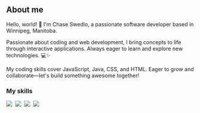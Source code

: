 ## About me

Hello, world! 👋 I'm Chase Swedlo, a passionate software developer based in Winnipeg, Manitoba.

Passionate about coding and web development, I bring concepts to life through interactive applications. Always eager to learn and explore new technologies. 💻✨

My coding skills cover JavaScript, Java, CSS, and HTML. Eager to grow and collaborate—let's build something awesome together! 

### My skills
<p>
  <img src="https://img.shields.io/badge/code-JAVASCRIPT-informational?style=for-the-badge&logo=javascript&logoColor=318ce7&color=318ce7")/>&nbsp;
  <img src="https://img.shields.io/badge/code-java-informational?style=for-the-badge&logo=coffeescript&logoColor=318ce7&color=318ce7")/>&nbsp;
  <img src="https://img.shields.io/badge/web-html-informational?style=for-the-badge&logo=html5&logoColor=318ce7&color=318ce7")/>&nbsp;
  <img src="https://img.shields.io/badge/web-css-informational?style=for-the-badge&logo=css3&logoColor=318ce7&color=318ce7")/>&nbsp;
</p>

##